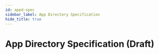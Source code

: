 ```yaml
---
id: appd-spec
sidebar_label: App Directory Specification
hide_title: true
---
```


# App Directory Specification (Draft)